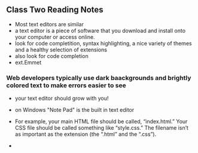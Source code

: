 ## Class Two Reading Notes

- Most text editors are similar
- a text editor is a piece of software that you download and install onto your computer or access online.
- look for code completition, syntax highlighting, a nice variety of themes and a healthy selection of extensions
- also look for code completion
- ext.Emmet
### Web developers typically use dark baackgrounds and brightly colored text to make errors easier to see

- your text editor should grow with you!
- on Windows "Note Pad" is the built in text editor
- For
example, your main HTML file should be called, “index.html.” Your
CSS file should be called something like “style.css.” The filename isn’t
as important as the extension (the “.html” and the “.css”).

-


